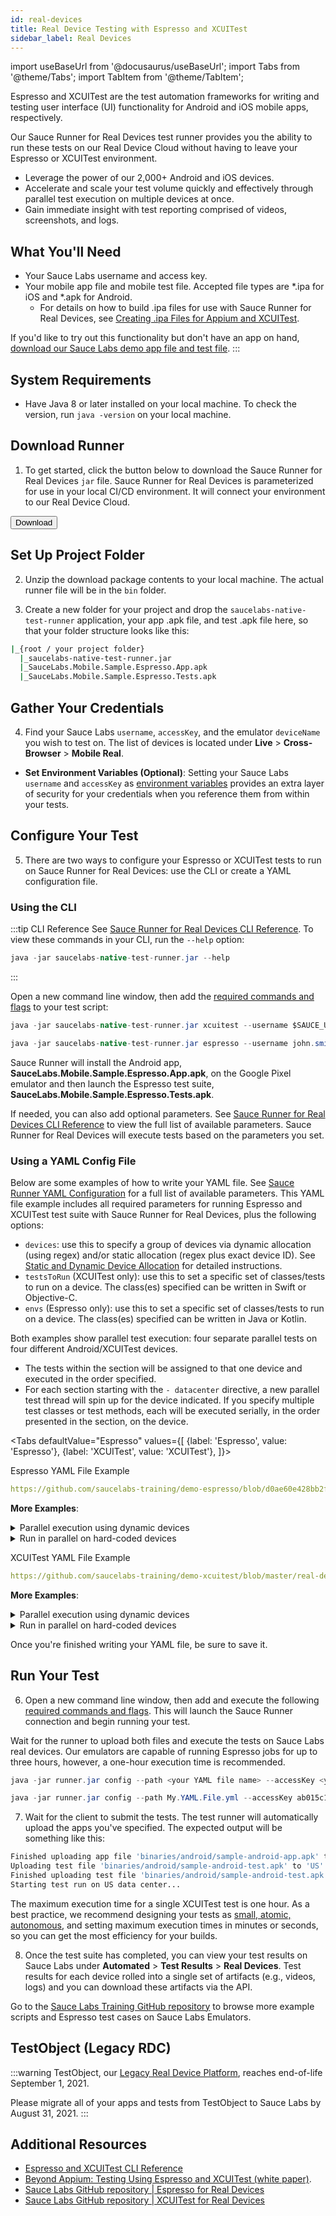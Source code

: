 ```yaml
---
id: real-devices
title: Real Device Testing with Espresso and XCUITest
sidebar_label: Real Devices
---
```


import useBaseUrl from '@docusaurus/useBaseUrl';
import Tabs from '@theme/Tabs';
import TabItem from '@theme/TabItem';

Espresso and XCUITest are the test automation frameworks for writing and testing user interface (UI) functionality for Android and iOS mobile apps, respectively.

Our Sauce Runner for Real Devices test runner provides you the ability to run these tests on our Real Device Cloud without having to leave your Espresso or XCUITest environment.

* Leverage the power of our 2,000+ Android and iOS devices.
* Accelerate and scale your test volume quickly and effectively through parallel test execution on multiple devices at once.
* Gain immediate insight with test reporting comprised of videos, screenshots, and logs.

## What You'll Need

* Your Sauce Labs username and access key.
* Your mobile app file and mobile test file. Accepted file types are *.ipa for iOS and *.apk for Android.
  * For details on how to build .ipa files for use with Sauce Runner for Real Devices, see [Creating .ipa Files for Appium and XCUITest](mobile-apps/automated-testing/ipa-files.md).

If you'd like to try out this functionality but don't have an app on hand, [download our Sauce Labs demo app file and test file](https://github.com/saucelabs-training/demo-espresso/tree/master/real-devices).
:::

## System Requirements

* Have Java 8 or later installed on your local machine. To check the version, run `java -version` on your local machine.

## Download Runner

1. To get started, click the button below to download the Sauce Runner for Real Devices `jar` file. Sauce Runner for Real Devices is parameterized for use in your local CI/CD environment. It will connect your environment to our Real Device Cloud.   

  <p> <a href="https://s3.amazonaws.com/saucelabs-runner/v1.10/runner.jar"><button class="download">Download</button></a> </p>

## Set Up Project Folder

2. Unzip the download package contents to your local machine. The actual runner file will be in the `bin` folder.

3. Create a new folder for your project and drop the `saucelabs-native-test-runner` application, your app .apk file, and test .apk file here, so that your folder structure looks like this:

  ```bash
  |_{root / your project folder}
    |_saucelabs-native-test-runner.jar
    |_SauceLabs.Mobile.Sample.Espresso.App.apk
    |_SauceLabs.Mobile.Sample.Espresso.Tests.apk
  ```

## Gather Your Credentials

4. Find your Sauce Labs `username`, `accessKey`, and the emulator `deviceName` you wish to test on. The list of devices is located under **Live** > **Cross-Browser** > **Mobile Real**.
  * **Set Environment Variables (Optional)**: Setting your Sauce Labs `username` and `accessKey` as [environment variables](/basics/environment-variables) provides an extra layer of security for your credentials when you reference them from within your tests.

## Configure Your Test

5. There are two ways to configure your Espresso or XCUITest tests to run on Sauce Runner for Real Devices: use the CLI or create a YAML configuration file.

### Using the CLI

:::tip CLI Reference
See [Sauce Runner for Real Devices CLI Reference](dev/cli/espresso-xcuitest/real-devices). To view these commands in your CLI, run the `--help` option:
```java
java -jar saucelabs-native-test-runner.jar --help
```
:::

Open a new command line window, then add the [required commands and flags](/dev/cli/espresso-xcuitest/real-devices) to your test script:

   ```java title="Required Commands and Flags"
   java -jar saucelabs-native-test-runner.jar xcuitest --username $SAUCE_USERNAME --accessKey $SAUCE_ACCESSKEY --datacenter US --app <path-to-app> --test <path-to-test>
   ```

  ```java title="Basic Example"
  java -jar saucelabs-native-test-runner.jar espresso --username john.smith --accessKey ab015c1e-xxxx-xxxx-xxxx-xxxxxxxxxxxx --datacenter US --app SauceLabs.Mobile.Sample.Espresso.App.apk --test SauceLabs.Mobile.Sample.Espresso.Tests.apk
  ```
Sauce Runner will install the Android app, **SauceLabs.Mobile.Sample.Espresso.App.apk**, on the Google Pixel emulator and then launch the Espresso test suite, **SauceLabs.Mobile.Sample.Espresso.Tests.apk**.

If needed, you can also add optional parameters. See [Sauce Runner for Real Devices CLI Reference](/dev/cli/espresso-xcuitest/real-devices) to view the full list of available parameters. Sauce Runner for Real Devices will execute tests based on the parameters you set.

### Using a YAML Config File

Below are some examples of how to write your YAML file. See [Sauce Runner YAML Configuration](/dev/cli/espresso-xcuitest/yaml-config) for a full list of available parameters. This YAML file example includes all required parameters for running Espresso and XCUITest test suite with Sauce Runner for Real Devices, plus the following options:
  * `devices`: use this to specify a group of devices via dynamic allocation (using regex) and/or static allocation (regex plus exact device ID). See [Static and Dynamic Device Allocation](https://docs.saucelabs.com/mobile-apps/supported-devices#static-and-dynamic-device-allocation) for detailed instructions.
  * `testsToRun` (XCUITest only): use this to set a specific set of classes/tests to run on a device. The class(es) specified can be written in Swift or Objective-C.
  * `envs` (Espresso only): use this to set a specific set of classes/tests to run on a device. The class(es) specified can be written in Java or Kotlin.

Both examples show parallel test execution: four separate parallel tests on four different Android/XCUITest devices.
 * The tests within the section will be assigned to that one device and executed in the order specified.
 * For each section starting with the `- datacenter` directive, a new parallel test thread will spin up for the device indicated. If you specify multiple test classes or test methods, each will be executed serially, in the order presented in the section, on the device.

<Tabs
  defaultValue="Espresso"
  values={[
    {label: 'Espresso', value: 'Espresso'},
    {label: 'XCUITest', value: 'XCUITest'},
  ]}>

<TabItem value="Espresso">

Espresso YAML File Example

```yaml reference
https://github.com/saucelabs-training/demo-espresso/blob/d0ae60e428bb2f864c979285b9cf90ee63c756eb/real-devices/runner-ex1.yml#L8-L29
```

**More Examples**:

<details><summary>Parallel execution using dynamic devices</summary>

```yaml reference
https://github.com/saucelabs-training/demo-espresso/blob/e9fd3e9f9c61c36e0fe6374fe280f26f2dbf9d3a/real-devices/runner-ex5.yml#L8-L50
```
</details>

<details><summary>Run in parallel on hard-coded devices</summary>

```yaml reference
https://github.com/saucelabs-training/demo-espresso/blob/e9fd3e9f9c61c36e0fe6374fe280f26f2dbf9d3a/real-devices/runner-ex4.yml#L8-L49
```
</details>

</TabItem>
<TabItem value="XCUITest">

XCUITest YAML File Example

```yaml reference
https://github.com/saucelabs-training/demo-xcuitest/blob/master/real-devices/runner-ex1.yml#L8-L29
```

**More Examples**:

<details><summary>Parallel execution using dynamic devices</summary>

```yaml reference
https://github.com/saucelabs-training/demo-xcuitest/blob/master/real-devices/runner-ex5.yml#L8-L54
```
</details>

<details><summary>Run in parallel on hard-coded devices</summary>

```yaml reference
https://github.com/saucelabs-training/demo-xcuitest/blob/master/real-devices/runner-ex4.yml#L8-L53
```
</details>

</TabItem>
</Tabs>

Once you're finished writing your YAML file, be sure to save it.

## Run Your Test

6. Open a new command line window, then add and execute the following [required commands and flags](/dev/cli/espresso-xcuitest/real-devices). This will launch the Sauce Runner connection and begin running your test.

Wait for the runner to upload both files and execute the tests on Sauce Labs real devices. Our emulators are capable of running Espresso jobs for up to three hours, however, a one-hour execution time is recommended.

  ```java title="Required Commands and Flags"
  java -jar runner.jar config --path <your YAML file name> --accessKey <your Sauce access key>
  ```

  ```java title="Basic Example"
  java -jar runner.jar config --path My.YAML.File.yml --accessKey ab015c1e-xxxx-xxxx-xxxx-xxxxxxxxxxxx
  ```

7. Wait for the client to submit the tests. The test runner will automatically upload the apps you've specified. The expected output will be something like this:
  ```bash title="Basic Example Response"
  Finished uploading app file 'binaries/android/sample-android-app.apk' to 'US' data center.
  Uploading test file 'binaries/android/sample-android-test.apk' to 'US' data center...
  Finished uploading test file 'binaries/android/sample-android-test.apk' to 'US' data center.
  Starting test run on US data center...
  ```

  The maximum execution time for a single XCUITest test is one hour. As a best practice, we recommend designing your tests as [small, atomic, autonomous](https://community.saucelabs.com/general-delivery-discussion-6/best-practices-use-small-atomic-autonomous-tests-154), and setting maximum execution times in minutes or seconds, so you can get the most efficiency for your builds.

8. Once the test suite has completed, you can view your test results on Sauce Labs under **Automated** > **Test Results** > **Real Devices**. Test results for each device rolled into a single set of artifacts (e.g., videos, logs) and you can download these artifacts via the API.

Go to the [Sauce Labs Training GitHub repository](https://github.com/saucelabs-training/demo-espresso/tree/master/real-devices) to browse more example scripts and Espresso test cases on Sauce Labs Emulators.

## TestObject (Legacy RDC)

:::warning
TestObject, our [Legacy Real Device Platform](https://wiki.saucelabs.com/pages/viewpage.action?pageId=102721177), reaches end-of-life September 1, 2021.

Please migrate all of your apps and tests from TestObject to Sauce Labs by August 31, 2021.
:::

## Additional Resources

* [Espresso and XCUITest CLI Reference](dev/cli/espresso-xcuitest.md)
* [Beyond Appium: Testing Using Espresso and XCUITest (white paper)](https://saucelabs.com/resources/white-papers/beyond-appium-testing-using-espresso-and-xcuitest).
* [Sauce Labs GitHub repository | Espresso for Real Devices](https://github.com/saucelabs-training/demo-espresso/tree/master/real-devices)
* [Sauce Labs GitHub repository | XCUITest for Real Devices](https://github.com/saucelabs-training/demo-xcuitest/tree/master/real-devices)
